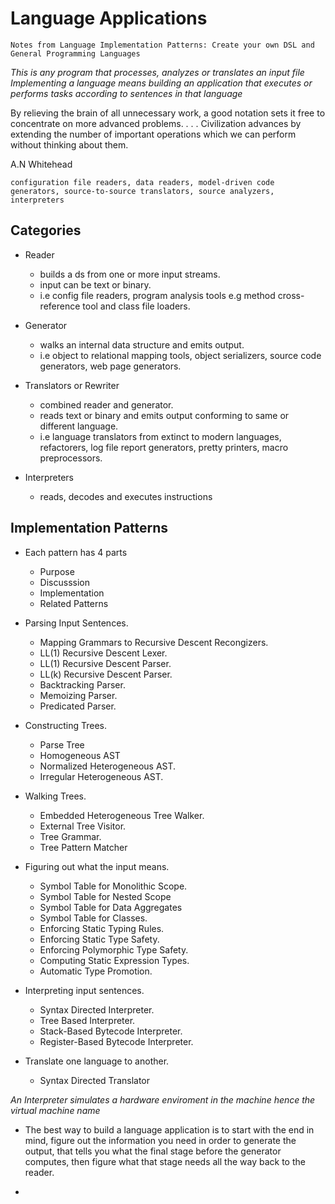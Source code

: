 # Language Applications

`Notes from Language Implementation Patterns: Create your own DSL and General Programming Languages`


*This is any program that processes, analyzes or translates an input file*
*Implementing a language means building an application that executes or performs tasks according to sentences in that language*

By relieving the brain of all unnecessary work, a good notation sets it free to concentrate on 
more advanced problems. . . . Civilization advances by extending the number of important operations 
which we can perform without thinking about them.

A.N Whitehead

`configuration file readers, data readers, model-driven code generators, source-to-source translators, source analyzers, interpreters`

## Categories

- Reader
  - builds a ds from one or more input streams.
  - input can be text or binary.
  - i.e config file readers, program analysis tools e.g method cross-reference tool and class file loaders.

- Generator
  - walks an internal data structure and emits output.
  - i.e object to relational mapping tools, object serializers, source code generators, web page generators.

- Translators or Rewriter
  - combined reader and generator.
  - reads text or binary and emits output conforming to same or different language.
  - i.e language translators from extinct to modern languages, refactorers, log file report generators, pretty printers, macro preprocessors. 

- Interpreters
  - reads, decodes and executes instructions

## Implementation Patterns

- Each pattern has 4 parts
    - Purpose
    - Discusssion
    - Implementation
    - Related Patterns
    
- Parsing Input Sentences.
    - Mapping Grammars to Recursive Descent Recongizers.
    - LL(1) Recursive Descent Lexer.
    - LL(1) Recursive Descent Parser.
    - LL(k) Recursive Descent Parser.
    - Backtracking Parser.
    - Memoizing Parser.
    - Predicated Parser.

- Constructing Trees.
    - Parse Tree
    - Homogeneous AST
    - Normalized Heterogeneous AST.
    - Irregular Heterogeneous AST.

- Walking Trees.
    - Embedded Heterogeneous Tree Walker.
    - External Tree Visitor.
    - Tree Grammar.
    - Tree Pattern Matcher

- Figuring out what the input means.
    - Symbol Table for Monolithic Scope.
    - Symbol Table for Nested Scope
    - Symbol Table for Data Aggregates
    - Symbol Table for Classes.
    - Enforcing Static Typing Rules.
    - Enforcing Static Type Safety.
    - Enforcing Polymorphic Type Safety.
    - Computing Static Expression Types.
    - Automatic Type Promotion.

- Interpreting input sentences.
    - Syntax Directed Interpreter.
    - Tree Based Interpreter.
    - Stack-Based Bytecode Interpreter.
    - Register-Based Bytecode Interpreter.

- Translate one language to another.
    - Syntax Directed Translator

*An Interpreter simulates a hardware enviroment in the machine hence the virtual machine name*

- The best way to build a language application is to start with the end in mind,
  figure out the information you need in order to generate the output,
  that tells you what the final stage before the generator computes,
  then figure what that stage needs all the way back to the reader.

- 